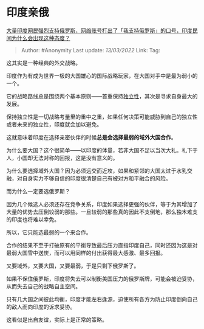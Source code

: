 # 印度亲俄
[大量印度网民强烈支持俄罗斯，网络账号打出了「我支持俄罗斯」的口号，印度民间为什么会出现这种态度？](https://www.zhihu.com/question/519737512/answer/2375675357)

> Author: #Anonymity 
> Last update: *13/03/2022* 
> Link:
> Tag: 

这其实是一种经典的外交战略。

印度作为有成为世界一极的大国雄心的国际战略玩家，在大国对手中是最为弱小的一个。

它的战略路线总是围绕两个基本原则——首重保持[独立性](https://www.zhihu.com/search?q=%E7%8B%AC%E7%AB%8B%E6%80%A7&search_source=Entity&hybrid_search_source=Entity&hybrid_search_extra=%7B%22sourceType%22%3A%22answer%22%2C%22sourceId%22%3A2375675357%7D)，其次是寻求自身最大的发展。

保持独立性是一切战略考量里的重中之重，如果任何决策可能威胁到自己的独立性或者未来的独立性，印度就会加以避免。

这就意味着印度在选择亲密伙伴的时候**总是会选择最弱的域外大国合作**。

为什么要大国？这个很简单——以印度的体量，若非大国不足以当次大礼。礼下于人，小国却无法对称的回报，这是没有意义的。

为什么要选择域外大国？因为必须远交而近攻，如果和紧邻的大国太过于水乳交融，对自身实力不够自信的印度很清楚自己有被对方和平融合的风险。

而为什么一定要选俄罗斯？

因为几个候选人必须还存在竞争关系，印度如果选择更强的伙伴，等于为其增加了大量的优势去压倒较弱的那些。一旦较弱的那些真的因此不支倒地，那么独木难支的印度也将难以幸免。

所以，它只能选最弱的一个来合作。

合作的结果不至于打破原有的平衡导致最后压力直指印度自己，同时还因为这是对最弱大国雪中送炭，而可以用同样的付出获得最大感激、最多回报。

又要域外，又要大国，又要最弱，于是只剩下俄罗斯了。

如果不保住俄罗斯，印度将失去可以制衡美国压力的俄罗斯牌，可能会被迫妥协，从而失去自己的战略自主空间。

只有几大国之间彼此均衡，印度才能左右逢源，迫使所有各方为防止印度倒向自己的敌人而向印度的诉求妥协。

这看似是出自友谊，实际上是正常的策略。